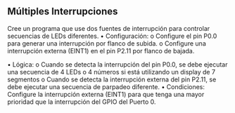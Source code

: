 ## Múltiples Interrupciones
Cree un programa que use dos fuentes de interrupción para controlar secuencias de LEDs diferentes.
• Configuración:
o Configure el pin P0.0 para generar una interrupción por flanco de subida.
o Configure una interrupción externa (EINT1) en el pin P2.11 por flanco de bajada.

• Lógica:
o Cuando se detecta la interrupción del pin P0.0, se debe ejecutar una secuencia de 4 LEDs o 4
números si está utilizando un display de 7 segmentos
o Cuando se detecta la interrupción externa del pin P2.11, se debe ejecutar una secuencia de
parpadeo diferente.
• Condiciones: Configure la interrupción externa (EINT1) para que tenga una mayor prioridad que la
interrupción del GPIO del Puerto 0.